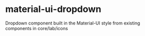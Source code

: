 # material-ui-dropdown
Dropdown component built in the Material-UI style from existing components in core/lab/icons
